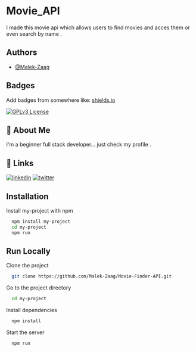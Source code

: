 
# Movie_API 

I made this movie api which allows users to find movies and acces them or even search by name .




## Authors

- [@Malek-Zaag](https://www.github.com/Malek-Zaag)


## Badges

Add badges from somewhere like: [shields.io](https://shields.io/)

[![GPLv3 License](https://img.shields.io/badge/License-GPL%20v3-yellow.svg)](https://opensource.org/licenses/)


## 🚀 About Me
I'm a beginner full stack developer... just check my profile .


## 🔗 Links
[![linkedin](https://img.shields.io/badge/linkedin-0A66C2?style=for-the-badge&logo=linkedin&logoColor=white)](https://www.linkedin.com/in/melek-zaag-718901207/)
[![twitter](https://img.shields.io/badge/twitter-1DA1F2?style=for-the-badge&logo=twitter&logoColor=white)](https://twitter.com/ZaagMalek)


## Installation

Install my-project with npm

```bash
  npm install my-project
  cd my-project
  npm run
```
    
## Run Locally

Clone the project

```bash
  git clone https://github.com/Malek-Zaag/Movie-Finder-API.git
```

Go to the project directory

```bash
  cd my-project
```

Install dependencies

```bash
  npm install
```

Start the server

```bash
  npm run 
```


